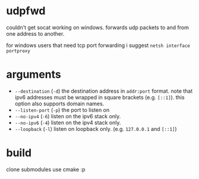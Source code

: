 
# udpfwd
couldn't get socat working on windows. forwards udp packets to and from one
address to another.

for windows users that need tcp port forwarding i suggest `netsh interface portproxy`

# arguments
+ `--destination` (`-d`) the destination address in `addr:port` format. note that
  ipv6 addresses must be wrapped in square brackets (e.g. `[::1]`).
  this option also supports domain names.
+ `--listen-port` (`-p`) the port to listen on
+ `--no-ipv4` (`-6`) listen on the ipv6 stack only.
+ `--no-ipv6` (`-4`) listen on the ipv4 stack only.
+ `--loopback` (`-l`) listen on loopback only. (e.g. `127.0.0.1` and `[::1]`)

# build
clone submodules
use cmake
:p
